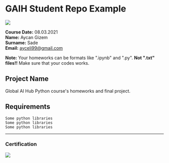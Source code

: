 # GAIH Student Repo Example
![](img/newlogo.png)

**Course Date:** 08.03.2021  
**Name:** Aycan Gizem  
**Surname:** Sade  
**Email:** ayceli99@gmail.com  

**Note:** Your homeworks can be formats like ".ipynb" and ".py". **Not ".txt" files!!** Make sure that your codes works.  

## Project Name
Global AI Hub Python course's homeworks and final project.

## Requirements
```
Some python libraries
Some python libraries
Some python libraries
```
---

### Certification
![](img/TopLearnerCertificate.png)

